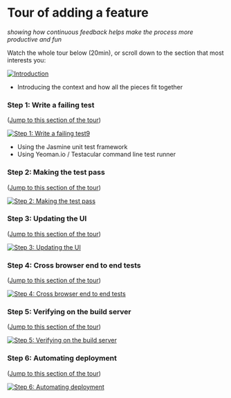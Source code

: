 # Tour of adding a feature
_showing how continuous feedback helps make the process more productive and fun_

Watch the whole tour below (20min), or scroll down to the section that most interests you:

[![Introduction](https://f.cloud.github.com/assets/227505/160509/957e53c2-7766-11e2-9e02-5f1a34e66453.png)](http://www.youtube.com/watch?feature=player_detailpage&v=CIZ8OeXrvSY#t=0s)

  * Introducing the context and how all the pieces fit together

### Step 1: Write a failing test

([Jump to this section of the tour](http://www.youtube.com/watch?feature=player_detailpage&v=CIZ8OeXrvSY#t=128s))

[![Step 1: Write a failing test9](https://f.cloud.github.com/assets/227505/160512/b89e1db0-7766-11e2-9e0b-bfcd95e2c27a.png)](http://www.youtube.com/watch?feature=player_detailpage&v=CIZ8OeXrvSY#t=128s)

  * Using the Jasmine unit test framework
  * Using Yeoman.io / Testacular command line test runner

### Step 2: Making the test pass

([Jump to this section of the tour](http://www.youtube.com/watch?feature=player_detailpage&v=CIZ8OeXrvSY#t=306s))

[![Step 2: Making the test pass](https://f.cloud.github.com/assets/227505/160211/bb84e3f2-775b-11e2-9dab-9935499f8244.png)](http://www.youtube.com/watch?feature=player_detailpage&v=CIZ8OeXrvSY#t=306s)

### Step 3: Updating the UI

([Jump to this section of the tour](http://www.youtube.com/watch?feature=player_detailpage&v=CIZ8OeXrvSY#t=392s))

[![Step 3: Updating the UI](https://f.cloud.github.com/assets/227505/160210/bb71c45c-775b-11e2-91e2-3760fc8c548e.png)](http://www.youtube.com/watch?feature=player_detailpage&v=CIZ8OeXrvSY#t=392s)

### Step 4: Cross browser end to end tests

([Jump to this section of the tour](http://www.youtube.com/watch?feature=player_detailpage&v=CIZ8OeXrvSY#t=487s))

[![Step 4: Cross browser end to end tests](https://f.cloud.github.com/assets/227505/160209/bb6f816a-775b-11e2-853c-4397c282285e.png)](http://www.youtube.com/watch?feature=player_detailpage&v=CIZ8OeXrvSY#t=487s)

### Step 5: Verifying on the build server

([Jump to this section of the tour](http://www.youtube.com/watch?feature=player_detailpage&v=CIZ8OeXrvSY#t=690s))

[![Step 5: Verifying on the build server](https://f.cloud.github.com/assets/227505/160208/bb5bf82a-775b-11e2-8108-c1537e8a2cbc.png)](http://www.youtube.com/watch?feature=player_detailpage&v=CIZ8OeXrvSY#t=690s)

### Step 6: Automating deployment

([Jump to this section of the tour](http://www.youtube.com/watch?feature=player_detailpage&v=CIZ8OeXrvSY#t=856s))

[![Step 6: Automating deployment](https://f.cloud.github.com/assets/227505/160207/bb5a7ebe-775b-11e2-868c-a567c5d99b45.png)](http://www.youtube.com/watch?feature=player_detailpage&v=CIZ8OeXrvSY#t=856s)
